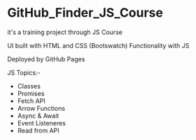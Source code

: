 # GitHub_Finder_JS_Course

it's a training project through JS Course

UI built with HTML and CSS (Bootswatch) Functionality with JS

Deployed by GitHub Pages

JS Topics:-

  - Classes
  - Promises
  - Fetch API
  - Arrow Functions
  - Async & Await
  - Event Listeneres
  - Read from API 
